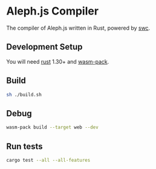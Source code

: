 # Aleph.js Compiler
The compiler of Aleph.js written in Rust, powered by [swc](https://github.com/swc-project/swc).

## Development Setup

You will need [rust](https://www.rust-lang.org/tools/install) 1.30+ and [wasm-pack](https://rustwasm.github.io/wasm-pack/installer/).

## Build
```bash
sh ./build.sh
```

## Debug

```bash
wasm-pack build --target web --dev
```

## Run tests

```bash
cargo test --all --all-features
```
